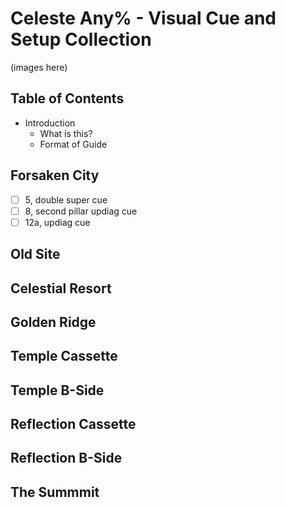 # Celeste Any% - Visual Cue and Setup Collection
(images here)
## Table of Contents
- Introduction
  - What is this?
  - Format of Guide
## Forsaken City
 - [ ] 5, double super cue
 - [ ] 8, second pillar updiag cue
 - [ ] 12a, updiag cue
## Old Site
 
## Celestial Resort

## Golden Ridge

## Temple Cassette

## Temple B-Side

## Reflection Cassette

## Reflection B-Side

## The Summmit
 
